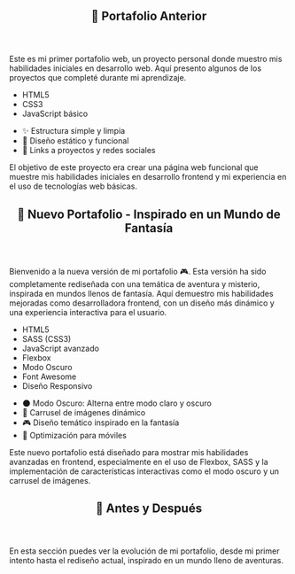 <?xml version="1.0" encoding="UTF-8"?>
<portfolio> 
     <section>
        <header>
            <h1>📜 Portafolio Anterior</h1>
        </header>
        <description>
            <p>Este es mi primer portafolio web, un proyecto personal donde muestro mis habilidades iniciales en desarrollo web. Aquí presento algunos de los proyectos que completé durante mi aprendizaje.</p>
        </description>
        <technologies>
            <ul>
                <li>HTML5</li>
                <li>CSS3</li>
                <li>JavaScript básico</li>
            </ul>
        </technologies>
        <features>
            <ul>
                <li>✨ Estructura simple y limpia</li>
                <li>🎨 Diseño estático y funcional</li>
                <li>🔗 Links a proyectos y redes sociales</li>
            </ul>
        </features>
        <goals>
            <p>El objetivo de este proyecto era crear una página web funcional que muestre mis habilidades iniciales en desarrollo frontend y mi experiencia en el uso de tecnologías web básicas.</p>
        </goals>
    </section>
    <section>
        <header>
            <h1>🌟 Nuevo Portafolio - Inspirado en un Mundo de Fantasía</h1>
        </header>
        <description>
            <p>Bienvenido a la nueva versión de mi portafolio 🎮. Esta versión ha sido completamente rediseñada con una temática de aventura y misterio, inspirada en mundos llenos de fantasía. Aquí demuestro mis habilidades mejoradas como desarrolladora frontend, con un diseño más dinámico y una experiencia interactiva para el usuario.</p>
        </description>
        <technologies>
            <ul>
                <li>HTML5</li>
                <li>SASS (CSS3)</li>
                <li>JavaScript avanzado</li>
                <li>Flexbox</li>
                <li>Modo Oscuro</li>
                <li>Font Awesome</li>
                <li>Diseño Responsivo</li>
            </ul>
        </technologies>
        <features>
            <ul>
                <li>🌑 Modo Oscuro: Alterna entre modo claro y oscuro</li>
                <li>📸 Carrusel de imágenes dinámico</li>
                <li>🎮 Diseño temático inspirado en la fantasía</li>
                <li>📱 Optimización para móviles</li>
            </ul>
        </features>
        <goals>
            <p>Este nuevo portafolio está diseñado para mostrar mis habilidades avanzadas en frontend, especialmente en el uso de Flexbox, SASS y la implementación de características interactivas como el modo oscuro y un carrusel de imágenes.</p>
        </goals>
    </section>
    <section>
        <header>
            <h1>📸 Antes y Después</h1>
        </header>
        <description>
            <p>En esta sección puedes ver la evolución de mi portafolio, desde mi primer intento hasta el rediseño actual, inspirado en un mundo lleno de aventuras.</p>
        </description>
        <before_after_images>
            <!-- Imagen del portafolio anterior -->
            <!-- Imagen del nuevo portafolio -->
        </before_after_images>
    </section>
</portfolio>
